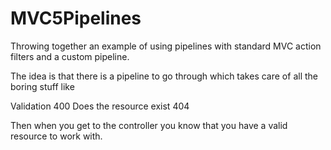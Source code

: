 MVC5Pipelines
=============

Throwing together an example of using pipelines with standard MVC action filters and a custom pipeline. 


The idea is that there is a pipeline to go through which takes care of all the boring stuff like


Validation 400
Does the resource exist 404

Then when you get to the controller you know that you have a valid resource to work with.

